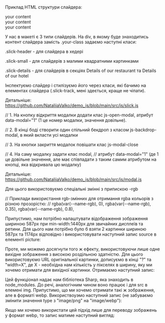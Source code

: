 <!-- ==========================СЛАЙДЕРИ========================== -->

Приклад HTML структури слайдера:

<div class="your-class">
  <div>your content</div>
  <div>your content</div>
  <div>your content</div>
</div>

У нас в макеті є 3 типи слайдерів. На div, в якому буде знаходитись контент
слайдера замість .your-class задаємо наступні класи:

.slick-header - для слайдера в хедері

.slick-small - для слайдерів з малими квадратними картинками

.slick-details - для слайдерів в секціях Details of our restaurant та Details of
our hotel

Інспектуємо слайдер і стилізуємо його через класи, які бачимо на елементах
слайдера (.slick-track, мені здеється, краще не чіпати).

Детальніше: https://github.com/NataliiaValko/demo_js/blob/main/src/js/slick.js

<!-- ==========================МОДАЛКИ========================== -->

// 1. На кнопку відкриття модалки додати клас js-open-modal, атрибут
data-modal="1" (1 це номер модалки, значення довільне).

// 2. В кінці боді створити один спільний бекдроп з класом js-backdrop-modal, в
який вкласти усі модалки

// 3. На кнопки закриття модалок повішати клас js-modal-close

// 4. На саму модалку задати клас modal, // атрибут data-modal="1" (де 1 це
довільне значення, але має співпадати з таким самим атрибутом на кнопці, яка
відкривала цю модалку)

Детальніше: https://github.com/NataliiaValko/demo_js/blob/main/src/js/modal.js

<!-- ==========================ЗАДАННЯ RGBA КОЛЬОРУ ЧЕРЕЗ ЗМІННІ========================== -->

Для цього використовуємо спеціальні змінні з припискою -rgb

// Приклади використання rgb-змінних для отримання rgba кольорів з різною
прозорістю: // rgba(var(--name-rgb), 0), rgba(var(--name-rgb), 0.35),
rgba(var(--name-rgb), 0.8),

<!-- ==========================РЕСАЙЗ/ЗМІНА ФОРМАТУ КАРТИНОК З ВИКОРИСТАННЯМ ФУНКЦІОНАЛУ PARCEL ========================== -->

Припустимо, нам потрібно налаштувати відображення зображення шириною 587px при
min-width:1440px для звичайних дисплеїв та ретини. Для цього нам потрібно було б
взяти 2 картинки шириною 587px та 1174px відповідно і використовувати наступний
запис source в елементі picture:

<source
          srcset="
            ./images/Phoenix.png  1x,
            ./images/Phoenix@2x.png  2x
          "
          media="(min-width:1440px)"
          sizes=""
          type="image/png"
        />

Проте, ми можемо досягнути того ж ефекту, використовуючи лише одне вихідне
зображення з високою роздільною здатністю. Для цього використовуємо URL
оригінальної картинки, дописуємо в кінці "?" та "width=X", де X - необхідна нам
кількість у пікселях в ширину, яку ми хочемо отримати для вихідної картинки.
Отримаємо наступний запис:

<source
          srcset="
            ./images/Phoenix.png?width=587  1x,
            ./images/Phoenix.png?width=1174  2x
          "
          media="(min-width:1440px)"
          sizes=""
          type="image/png"
        />
Цей функціонал надає нам бібліотека Sharp, яка знаходить в node_modules. До речі, аналогічним чином воно працює і для src  в елемені img.
Припустимо, що ми хочемо отримати такі ж зображення, але в форматі webp.
Використвоуэмо наступний запис (не забуваємо змінити значення type з "image/png"
на "image/webp"):

 <source
          srcset="
            ./images/Phoenix.png?as=webp&width=587  1x,
            ./images/Phoenix.png?as=webp&width=1174  2x
          "
          media="(min-width:1440px)"
          sizes=""
          type="image/webp"
        />

Якщо ми хочемо використати цей підхід лише для переводу зображень у формат webp,
то запис матиме наступний вигляд:

<source
          srcset="
            ./images/Phoenix.png?as=webp  1x,
            ./images/Phoenix@2x.png?as=webp  2x
          "
          media="(min-width:1440px)"
          sizes=""
          type="image/webp"
        />
